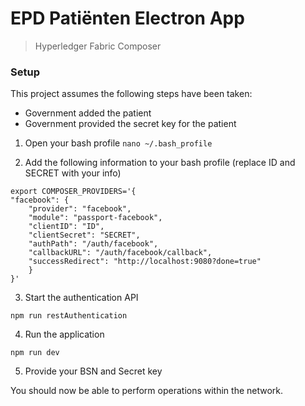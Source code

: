 # EPD Patiënten Electron App

> Hyperledger Fabric Composer

### Setup
This project assumes the following steps have been taken:

- Government added the patient
- Government provided the secret key for the patient

1. Open your bash profile
```nano ~/.bash_profile```

2. Add the following information to your bash profile (replace ID and SECRET with your info)

```
export COMPOSER_PROVIDERS='{
"facebook": {
    "provider": "facebook",
    "module": "passport-facebook",
    "clientID": "ID",
    "clientSecret": "SECRET",
    "authPath": "/auth/facebook",
    "callbackURL": "/auth/facebook/callback",
    "successRedirect": "http://localhost:9080?done=true"
    }
}'

```

3. Start the authentication API
```
npm run restAuthentication
```

4. Run the application
```
npm run dev
```

5. Provide your BSN and Secret key

You should now be able to perform operations within the network.
